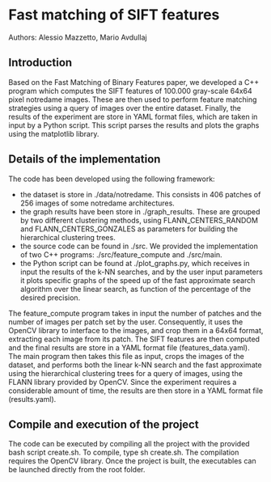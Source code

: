 # Fast matching of SIFT features
Authors: Alessio Mazzetto, Mario Avdullaj

## Introduction
Based on the Fast Matching of Binary Features paper, we developed a C++ program which computes the SIFT
features of 100.000 gray-scale 64x64 pixel notredame images. These are then used to perform feature matching strategies using a query of images over the entire dataset. Finally, the results of the experiment are store in YAML format files, which are taken in input by a Python script. This script parses the results and plots the graphs using the matplotlib library.

## Details of the implementation
The code has been developed using the following framework:
- the dataset is store in ./data/notredame. This consists in 406 patches of 256 images of some notredame architectures.
- the graph results have been store in ./graph_results. These are grouped by two different clustering methods, using  FLANN_CENTERS_RANDOM and FLANN_CENTERS_GONZALES as parameters for building the hierarchical clustering trees.
- the source code can be found in ./src. We provided the implementation of two C++ programs: ./src/feature_compute and ./src/main.
- the Python script can be found at ./plot_graphs.py, which receives in input the results of the k-NN searches, and
  by the user input parameters it plots specific graphs of the speed up of the fast approximate search algorithm over the linear search, as function of the percentage of the desired precision.


The feature_compute program takes in input the number of patches and the number of images per patch set by the user. Consequently, it uses the OpenCV library to interface to the images, and crop them in a 64x64 format, extracting each image from its patch. The SIFT features are then computed and the final results are store in a YAML format file (features_data.yaml).
The main program then takes this file as input, crops the images of the dataset, and performs both the linear k-NN search and the fast approximate using the hierarchical clustering trees for a query of images, using the FLANN library provided by OpenCV. Since the experiment requires a considerable amount of time, the results are then store in a YAML format file (results.yaml).

## Compile and execution of the project
The code can be executed by compiling all the project with the provided bash script create.sh.
To compile, type sh create.sh.
The compilation requires the OpenCV library. Once the project is built, the executables can be launched directly
from the root folder.
